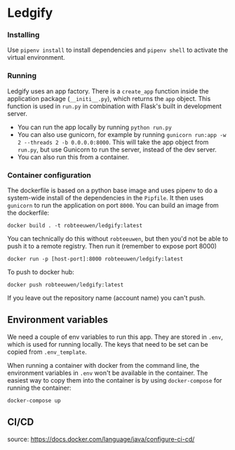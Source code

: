 # Ledgify

### Installing 
Use `pipenv install` to install dependencies and `pipenv shell` to activate the virtual environment. 

### Running 
Ledgify uses an app factory. There is a `create_app` function inside the application package (`__initi__.py`), which returns the `app` object. This function is used in `run.py` in combination with Flask's built in development server. 

- You can run the app locally by running `python run.py`
- You can also use gunicorn, for example by running `gunicorn run:app -w 2 --threads 2 -b 0.0.0.0:8000`. This will take the app object from `run.py`, but use Gunicorn to run the server, instead of the dev server. 
- You can also run this from a container. 

### Container configuration 
The dockerfile is based on a python base image and uses pipenv to do a system-wide install of the dependencies in the `Pipfile`. It then uses `gunicorn` to run the application on port `8000`. You can build an image from the dockerfile:

`docker build . -t robteeuwen/ledgify:latest`

You can technically do this without `robteeuwen`, but then you'd not be able to push it to a remote registry. Then run it (remember to expose port 8000)

`docker run -p [host-port]:8000 robteeuwen/ledgify:latest`

To push to docker hub: 

`docker push robteeuwen/ledgify:latest`

If you leave out the repository name (account name) you can't push. 

## Environment variables
We need a couple of env variables to run this app. They are stored in `.env`, which is used for running locally. The keys that need to be set can be copied from `.env_template`.

When running a container with docker from the command line, the environment variables in `.env` won't be available in the container. The easiest way to copy them into the container is by using `docker-compose` for running the container: 

`docker-compose up`

## CI/CD
source: https://docs.docker.com/language/java/configure-ci-cd/

